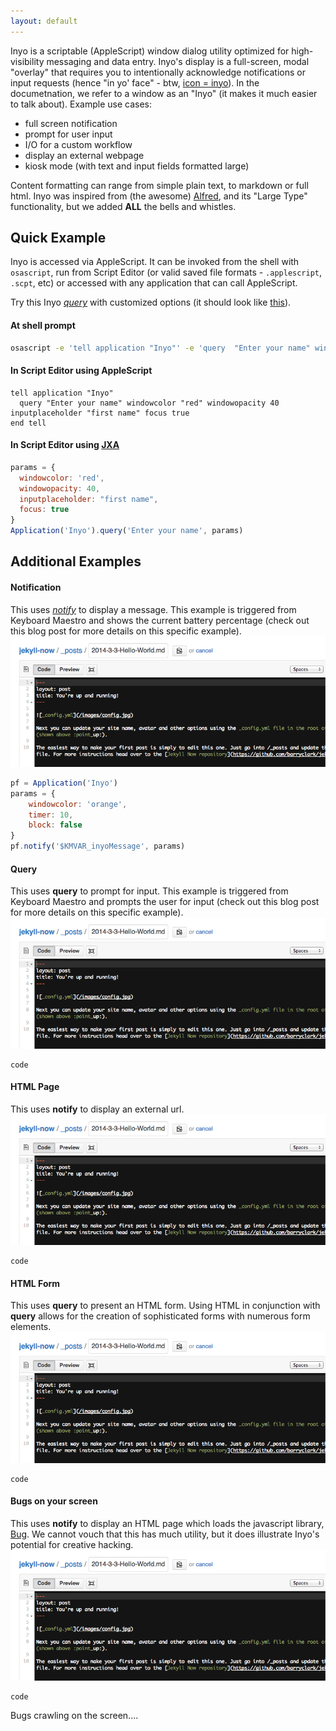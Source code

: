 ```yaml
---
layout: default
---
```


Inyo is a scriptable (AppleScript) window dialog utility optimized for high-visibility messaging and data entry. Inyo's display is a full-screen, modal "overlay" that requires you to intentionally acknowledge notifications or input requests (hence "in yo' face" - btw, [icon = inyo](#icon)). In the documetnation, we refer to a window as an "Inyo" (it makes it much easier to talk about). Example use cases:

* full screen notification
* prompt for user input
* I/O for a custom workflow
* display an external webpage
* kiosk mode (with text and input fields formatted large)

Content formatting can range from simple plain text, to markdown or full html. Inyo was inspired from (the awesome) [Alfred](http://www.alfredapp.com/), and its "Large Type" functionality, but we added **ALL** the bells and whistles.


## Quick Example

Inyo is accessed via AppleScript. It can be invoked from the shell with `osascript`, run from Script Editor (or valid saved file formats - `.applescript`, `.scpt`, etc) or accessed with any application that can call AppleScript.

Try this Inyo [_query_](documentation.html#query) with customized options (it should look like <a href="images/maschine.png" data-lightbox="image-1" data-title="My caption">this</a>).

#### At shell prompt

```sh
osascript -e 'tell application "Inyo"' -e 'query  "Enter your name" windowcolor "red" windowopacity 40 inputcolor "#0000ff" inputplaceholder "first name" focus true' -e 'end tell'
```

#### In Script Editor using AppleScript

```applescript
tell application "Inyo"
  query "Enter your name" windowcolor "red" windowopacity 40 inputplaceholder "first name" focus true
end tell
```

#### In Script Editor using [JXA](https://developer.apple.com/library/mac/releasenotes/InterapplicationCommunication/RN-JavaScriptForAutomation/index.html)

```javascript
params = {
  windowcolor: 'red',
  windowopacity: 40,
  inputplaceholder: "first name",
  focus: true
}
Application('Inyo').query('Enter your name', params)
```


## Additional Examples

#### Notification
This uses [_notify_](documentation.html#notify) to display a message. This example is triggered from Keyboard Maestro and shows the current battery percentage (check out this blog post for more details on this specific example).
<a href="images/maschine.png" data-lightbox="image-2" data-title="h"><img src="images/maschine_thumbnail.png"/></a>

```javascript
pf = Application('Inyo')
params = {
    windowcolor: 'orange',
    timer: 10,
    block: false
}
pf.notify('$KMVAR_inyoMessage', params)
```

#### Query
This uses **query** to prompt for input. This example is triggered from Keyboard Maestro and prompts the user for input (check out this blog post for more details on this specific example).
<a href="images/maschine.png" data-lightbox="image-2" data-title="h"><img src="images/maschine_thumbnail.png"/></a>

```
code
```


#### HTML Page
This uses **notify** to display an external url.
<a href="images/maschine.png" data-lightbox="image-2" data-title="h"><img src="images/maschine_thumbnail.png"/></a>

```
code
```

#### HTML Form
This uses **query** to present an HTML form. Using HTML in conjunction with **query** allows for the creation of sophisticated forms with numerous form elements.
<a href="images/maschine.png" data-lightbox="image-2" data-title="h"><img src="images/maschine_thumbnail.png"/></a>

```
code
```

#### Bugs on your screen
This uses **notify** to display an HTML page which loads the javascript library, [Bug](http://auz.github.io/Bug/). We cannot vouch that this has much utility, but it does illustrate Inyo's potential for creative hacking.
<a href="images/maschine.png" data-lightbox="image-2" data-title="h"><img src="images/maschine_thumbnail.png"/></a>

```
code
```

Bugs crawling on the screen....
